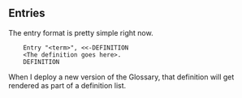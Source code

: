 Entries
-------

The entry format is pretty simple right now.

		Entry "<term>", <<-DEFINITION
		<The definition goes here>.
		DEFINITION

When I deploy a new version of the Glossary, that definition will get rendered
as part of a definition list.



